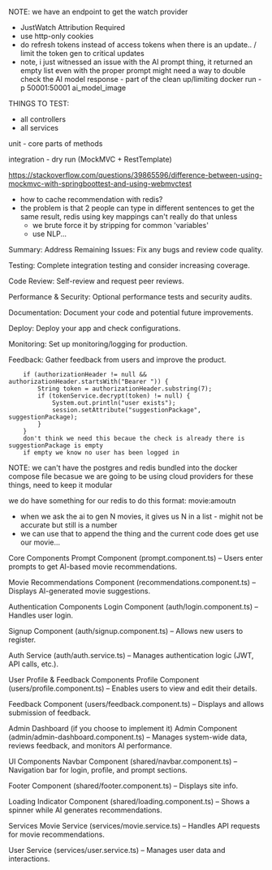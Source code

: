 NOTE: we have an endpoint to get the watch provider
- JustWatch Attribution Required
- use http-only cookies
- do refresh tokens instead of access tokens when there is an update.. / limit the token gen to critical updates
- note, i just witnessed an issue with the AI prompt thing, it returned an empty list even with the proper prompt
  might need a way to double check the AI model response - part of the clean up/limiting
docker run -p 50001:50001 ai_model_image



THINGS TO TEST:
- all controllers
- all services


unit - core parts of methods

integration - dry run (MockMVC + RestTemplate)

https://stackoverflow.com/questions/39865596/difference-between-using-mockmvc-with-springboottest-and-using-webmvctest



- how to cache recommendation with redis?
- the problem is that 2 people can type in different sentences to get the same result, redis using key mappings can't really do that unless
  - we brute force it by stripping for common 'variables'
  - use NLP...


<!-- NOTE:
our Python server runs on HTTP/1.1, to fix this we are on the spring side referencing 1.1, but you can also get aroudn this with TLS

 -->


 Summary:
Address Remaining Issues: Fix any bugs and review code quality.

Testing: Complete integration testing and consider increasing coverage.

Code Review: Self-review and request peer reviews.

Performance & Security: Optional performance tests and security audits.

Documentation: Document your code and potential future improvements.

Deploy: Deploy your app and check configurations.

Monitoring: Set up monitoring/logging for production.

Feedback: Gather feedback from users and improve the product.




        if (authorizationHeader != null && authorizationHeader.startsWith("Bearer ")) {
            String token = authorizationHeader.substring(7);
            if (tokenService.decrypt(token) != null) {
                System.out.println("user exists");
                session.setAttribute("suggestionPackage", suggestionPackage);             
            }
        }
        don't think we need this becaue the check is already there is suggestionPackage is empty
        if empty we know no user has been logged in


  NOTE: we can't have the postgres and redis bundled into the docker compose file
  becasue we are going to be using cloud providers for these things, need to keep
  it modular 



  we do have something for our redis to do this format: movie:amoutn
  - when we ask the ai to gen N movies, it gives us N in a list - mighit not be accurate but still is a number
  - we can use that to append the thing and the current code does get use our movie...



  Core Components
Prompt Component (prompt.component.ts) – Users enter prompts to get AI-based movie recommendations.

Movie Recommendations Component (recommendations.component.ts) – Displays AI-generated movie suggestions.

Authentication Components
Login Component (auth/login.component.ts) – Handles user login.

Signup Component (auth/signup.component.ts) – Allows new users to register.

Auth Service (auth/auth.service.ts) – Manages authentication logic (JWT, API calls, etc.).

User Profile & Feedback Components
Profile Component (users/profile.component.ts) – Enables users to view and edit their details.

Feedback Component (users/feedback.component.ts) – Displays and allows submission of feedback.

Admin Dashboard (if you choose to implement it)
Admin Component (admin/admin-dashboard.component.ts) – Manages system-wide data, reviews feedback, and monitors AI performance.

UI Components
Navbar Component (shared/navbar.component.ts) – Navigation bar for login, profile, and prompt sections.

Footer Component (shared/footer.component.ts) – Displays site info.

Loading Indicator Component (shared/loading.component.ts) – Shows a spinner while AI generates recommendations.

Services
Movie Service (services/movie.service.ts) – Handles API requests for movie recommendations.

User Service (services/user.service.ts) – Manages user data and interactions.